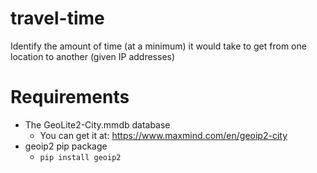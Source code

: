 # travel-time

Identify the amount of time (at a minimum) it would take to get from one location to another (given IP addresses)

# Requirements

- The GeoLite2-City.mmdb database
    - You can get it at: https://www.maxmind.com/en/geoip2-city
- geoip2 pip package
    - `pip install geoip2`

